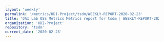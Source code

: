 ```yaml
---
layout: 'weekly'
permalink: '/metrics/HDI-Project/tsdm/WEEKLY-REPORT-2020-02-23'
title: 'DAI Lab OSS Metrics Metrics report for tsdm | WEEKLY-REPORT-2020-02-23'
organization: 'HDI-Project'
repository: 'tsdm'
current_date: '2020-02-23'
---
```

